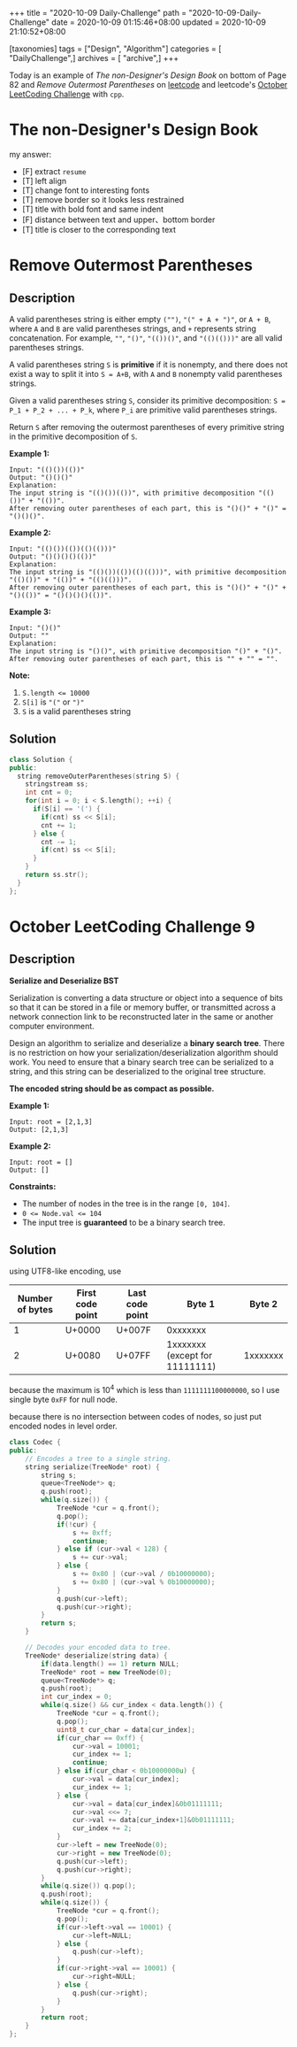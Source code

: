 +++
title = "2020-10-09 Daily-Challenge"
path = "2020-10-09-Daily-Challenge"
date = 2020-10-09 01:15:46+08:00
updated = 2020-10-09 21:10:52+08:00

[taxonomies]
tags = ["Design", "Algorithm"]
categories = [ "DailyChallenge",]
archives = [ "archive",]
+++

Today is an example of *The non-Designer's Design Book* on bottom of Page 82 and *Remove Outermost Parentheses* on [leetcode](https://leetcode.com/problems/remove-outermost-parentheses/) and leetcode's [October LeetCoding Challenge](https://leetcode.com/explore/challenge/card/october-leetcoding-challenge/560/week-2-october-8th-october-14th/3489/) with `cpp`.

<!-- more -->

# The non-Designer's Design Book

my answer:

- [F] extract `resume`
- [T] left align
- [T] change font to interesting fonts
- [T] remove border so it looks less restrained
- [T] title with bold font and same indent
- [F] distance between text and upper、bottom border
- [T] title is closer to the corresponding text

# Remove Outermost Parentheses

## Description

A valid parentheses string is either empty `("")`, `"(" + A + ")"`, or `A + B`, where `A` and `B` are valid parentheses strings, and `+` represents string concatenation. For example, `""`, `"()"`, `"(())()"`, and `"(()(()))"` are all valid parentheses strings.

A valid parentheses string `S` is **primitive** if it is nonempty, and there does not exist a way to split it into `S = A+B`, with `A` and `B` nonempty valid parentheses strings.

Given a valid parentheses string `S`, consider its primitive decomposition: `S = P_1 + P_2 + ... + P_k`, where `P_i` are primitive valid parentheses strings.

Return `S` after removing the outermost parentheses of every primitive string in the primitive decomposition of `S`.

**Example 1:**

```
Input: "(()())(())"
Output: "()()()"
Explanation: 
The input string is "(()())(())", with primitive decomposition "(()())" + "(())".
After removing outer parentheses of each part, this is "()()" + "()" = "()()()".
```

**Example 2:**

```
Input: "(()())(())(()(()))"
Output: "()()()()(())"
Explanation: 
The input string is "(()())(())(()(()))", with primitive decomposition "(()())" + "(())" + "(()(()))".
After removing outer parentheses of each part, this is "()()" + "()" + "()(())" = "()()()()(())".
```

**Example 3:**

```
Input: "()()"
Output: ""
Explanation: 
The input string is "()()", with primitive decomposition "()" + "()".
After removing outer parentheses of each part, this is "" + "" = "".
```

**Note:**

1. `S.length <= 10000`
2. `S[i]` is `"("` or `")"`
3. `S` is a valid parentheses string

## Solution

``` cpp
class Solution {
public:
  string removeOuterParentheses(string S) {
    stringstream ss;
    int cnt = 0;
    for(int i = 0; i < S.length(); ++i) {
      if(S[i] == '(') {
        if(cnt) ss << S[i];
        cnt += 1;
      } else {
        cnt -= 1;
        if(cnt) ss << S[i];
      }
    }
    return ss.str();
  }
};
```

# October LeetCoding Challenge 9

## Description

**Serialize and Deserialize BST**

Serialization is converting a data structure or object into a sequence of bits so that it can be stored in a file or memory buffer, or transmitted across a network connection link to be reconstructed later in the same or another computer environment.

Design an algorithm to serialize and deserialize a **binary search tree**. There is no restriction on how your serialization/deserialization algorithm should work. You need to ensure that a binary search tree can be serialized to a string, and this string can be deserialized to the original tree structure.

**The encoded string should be as compact as possible.**

**Example 1:**

```
Input: root = [2,1,3]
Output: [2,1,3]
```

**Example 2:**

```
Input: root = []
Output: []
```

**Constraints:**

- The number of nodes in the tree is in the range `[0, 104]`.
- `0 <= Node.val <= 104`
- The input tree is **guaranteed** to be a binary search tree.

## Solution

using UTF8-like encoding, use

|Number of bytes|First code point|Last code point|Byte 1	|Byte 2|
|---|---|---|---|---|
|1	|U+0000|	U+007F|	0xxxxxxx	|  |
|2	|U+0080|	U+07FF|	1xxxxxxx (except for 11111111)|1xxxxxxx	|

because the maximum is $10^4$ which is less than `1111111100000000`, so I use single byte `0xFF` for null node.

because there is no intersection between codes of nodes, so just put encoded nodes in level order.

``` cpp
class Codec {
public:
    // Encodes a tree to a single string.
    string serialize(TreeNode* root) {
        string s;
        queue<TreeNode*> q;
        q.push(root);
        while(q.size()) {
            TreeNode *cur = q.front();
            q.pop();
            if(!cur) {
                s += 0xff;
                continue;
            } else if (cur->val < 128) {
                s += cur->val;
            } else {
                s += 0x80 | (cur->val / 0b10000000);
                s += 0x80 | (cur->val % 0b10000000);
            }
            q.push(cur->left);
            q.push(cur->right);
        }
        return s;
    }

    // Decodes your encoded data to tree.
    TreeNode* deserialize(string data) {
        if(data.length() == 1) return NULL;
        TreeNode* root = new TreeNode(0);
        queue<TreeNode*> q;
        q.push(root);
        int cur_index = 0;
        while(q.size() && cur_index < data.length()) {
            TreeNode *cur = q.front();
            q.pop();
            uint8_t cur_char = data[cur_index];
            if(cur_char == 0xff) {
                cur->val = 10001;
                cur_index += 1;
                continue;
            } else if(cur_char < 0b10000000u) {
                cur->val = data[cur_index];
                cur_index += 1;
            } else {
                cur->val = data[cur_index]&0b01111111;
                cur->val <<= 7;
                cur->val += data[cur_index+1]&0b01111111;
                cur_index += 2;
            }
            cur->left = new TreeNode(0);
            cur->right = new TreeNode(0);
            q.push(cur->left);
            q.push(cur->right);
        }
        while(q.size()) q.pop();
        q.push(root);
        while(q.size()) {
            TreeNode *cur = q.front();
            q.pop();
            if(cur->left->val == 10001) {
                cur->left=NULL;
            } else {
                q.push(cur->left);
            }
            if(cur->right->val == 10001) {
                cur->right=NULL;
            } else {
                q.push(cur->right);
            }
        }
        return root;
    }
};
```